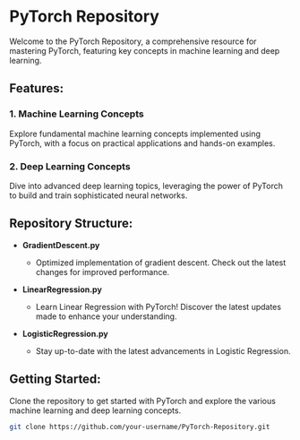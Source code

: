 # PyTorch Repository

Welcome to the PyTorch Repository, a comprehensive resource for mastering PyTorch, featuring key concepts in machine learning and deep learning.

## Features:

### 1. Machine Learning Concepts
Explore fundamental machine learning concepts implemented using PyTorch, with a focus on practical applications and hands-on examples.

### 2. Deep Learning Concepts
Dive into advanced deep learning topics, leveraging the power of PyTorch to build and train sophisticated neural networks.

## Repository Structure:

- **GradientDescent.py**
  - Optimized implementation of gradient descent. Check out the latest changes for improved performance.

- **LinearRegression.py**
  - Learn Linear Regression with PyTorch! Discover the latest updates made to enhance your understanding.

- **LogisticRegression.py**
  - Stay up-to-date with the latest advancements in Logistic Regression. 

## Getting Started:

Clone the repository to get started with PyTorch and explore the various machine learning and deep learning concepts.

```bash
git clone https://github.com/your-username/PyTorch-Repository.git
